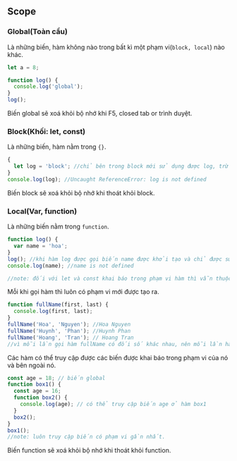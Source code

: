 ## Scope

### Global(Toàn cầu)

Là những biến, hàm không nào trong bất kì một phạm vi(`block, local`) nào khác.

```js
let a = 8;

function log() {
  console.log('global');
}
log();
```

Biến global sẽ xoá khỏi bộ nhớ khi F5, closed tab or trình duyệt.

### Block(Khối: let, const)

Là những biến, hàm nằm trong `{}`.

```js
{
  let log = 'block'; //chỉ bên trong block mới sử dụng được log, trừ var.
}
console.log(log); //Uncaught ReferenceError: log is not defined
```

Biến block sẽ xoá khỏi bộ nhớ khi thoát khỏi block.

### Local(Var, function)

Là những biến nằm trong `function`.

```js
function log() {
  var name = 'hoa';
}
log(); //khi hàm log được gọi biến name được khởi tạo và chỉ được sử dụng bên trong hàm log.
console.log(name); //name is not defined

//note: đối với let và const khai báo trong phạm vi hàm thì vẫn thuộc phạm vi hàm. Vì body của hàm vẫn là `{}`
```

Mỗi khi gọi hàm thì luôn có phạm vi mới được tạo ra.

```js
function fullName(first, last) {
  console.log(first, last);
}
fullName('Hoa', 'Nguyen'); //Hoa Nguyen
fullName('Huynh', 'Phan'); //Huynh Phan
fullName('Hoang', 'Tran'); // Hoang Tran
//vì mỗi lần gọi hàm fullName có đối số khác nhau, nên mỗi lần hàm fullName được gọi sẽ nhận tham số khác nhau nên tạo ra các phạm vi mới.
```

Các hàm có thể truy cập được các biến được khai báo trong phạm vi của nó và bên ngoài nó.

```js
const age = 18; // biến global
function box1() {
  const age = 16;
  function box2() {
    console.log(age); // có thể truy cập biến age ở hàm box1
  }
  box2();
}
box1();
//note: luôn truy cập biến có phạm vi gần nhất.
```

Biến function sẽ xoá khỏi bộ nhớ khi thoát khỏi function.
